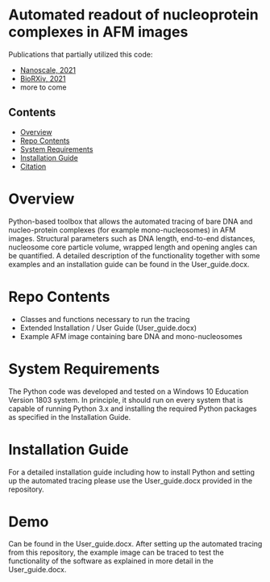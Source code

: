 # Automated readout of nucleoprotein complexes in AFM images

Publications that partially utilized this code:
- [Nanoscale, 2021](https://doi.org/10.1039/D0NR08564B "Nanoscale, 2021")
- [BioRXiv, 2021](https://doi.org/10.1101/2021.07.29.454136 "BioRXiv, 2021")
- more to come

## Contents

- [Overview](#overview)
- [Repo Contents](#repo-contents)
- [System Requirements](#system-requirements)
- [Installation Guide](#installation-guide)
- [Citation](#citation)

# Overview

Python-based toolbox that allows the automated tracing of bare DNA and nucleo-protein complexes (for example mono-nucleosomes) in AFM images.
Structural parameters such as DNA length, end-to-end distances, nucleosome core particle volume, wrapped length and opening angles can be
quantified. A detailed description of the functionality together with some examples and an installation guide can be found in the
User_guide.docx.

# Repo Contents

- Classes and functions necessary to run the tracing
- Extended Installation / User Guide (User_guide.docx)
- Example AFM image containing bare DNA and mono-nucleosomes

# System Requirements

The Python code was developed and tested on a Windows 10 Education Version 1803 system. In principle, it should run on every system that
is capable of running Python 3.x and installing the required Python packages as specified in the Installation Guide.

# Installation Guide

For a detailed installation guide including how to install Python and setting up the automated tracing please use the User_guide.docx
provided in the repository.

# Demo

Can be found in the User_guide.docx. After setting up the automated tracing from this repository, the example image can be traced to test
the functionality of the software as explained in more detail in the User_guide.docx.
